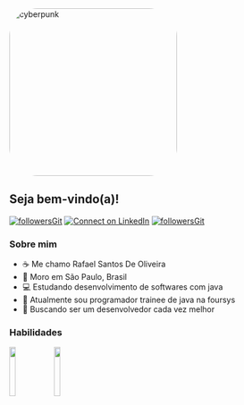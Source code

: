 <img align="center" height="300" alt="cyberpunk" style="border-radius:50px;" src="https://im7.ezgif.com/tmp/ezgif-7-ea6e75fdc0.gif">

## Seja bem-vindo(a)!
[![followersGit](	https://img.shields.io/badge/Gmail-D14836?style=for-the-badge&logo=gmail&logoColor=white)](https://github.com/rafaelsantos18)
[![Connect on LinkedIn](https://img.shields.io/badge/LinkedIn-0077B5?style=for-the-badge&logo=linkedin&logoColor=white)](https://www.linkedin.com/in/rafaelsantosoliveira/) 
[![followersGit](https://img.shields.io/badge/GitHub-100000?style=for-the-badge&logo=github&logoColor=white)](https://github.com/rafaelsantos18)

### Sobre mim
- ☕ Me chamo Rafael Santos De Oliveira
- 🌆 Moro em São Paulo, Brasil
- 💻 Estudando desenvolvimento de softwares com java
- 💼 Atualmente sou programador trainee de java na foursys
- 💎 Buscando ser um desenvolvedor cada vez melhor

### Habilidades
<code><img width="15%" src="https://www.vectorlogo.zone/logos/java/java-ar21.svg"></code>
<code><img width="15%" src="https://www.vectorlogo.zone/logos/python/python-ar21.svg"></code>
